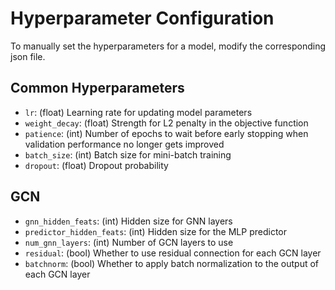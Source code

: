 # Hyperparameter Configuration

To manually set the hyperparameters for a model, modify the corresponding json file.

## Common Hyperparameters

- `lr`: (float) Learning rate for updating model parameters
- `weight_decay`: (float) Strength for L2 penalty in the objective function
- `patience`: (int) Number of epochs to wait before early stopping when validation performance no longer gets improved
- `batch_size`: (int) Batch size for mini-batch training
- `dropout`: (float) Dropout probability

## GCN

- `gnn_hidden_feats`: (int) Hidden size for GNN layers
- `predictor_hidden_feats`: (int) Hidden size for the MLP predictor
- `num_gnn_layers`: (int) Number of GCN layers to use
- `residual`: (bool) Whether to use residual connection for each GCN layer
- `batchnorm`: (bool) Whether to apply batch normalization to the output of each GCN layer
